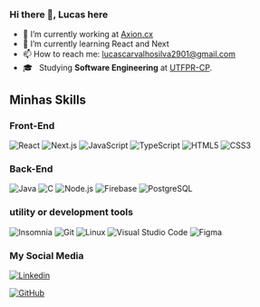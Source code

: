 ### Hi there 👋, Lucas here



- 🔭 I’m currently working at <a href="https://axion.company/">Axion.cx</a>
- 🌱 I’m currently learning React and Next
- 📫 How to reach me: lucascarvalhosilva2901@gmail.com
- 🎓 &nbsp; Studying **Software Engineering** at <a href="http://www.utfpr.edu.br/">UTFPR-CP</a>.

## Minhas Skills

### Front-End

![React](https://img.shields.io/badge/React-20232A?style=for-the-badge&logo=react&logoColor=61DAFB)
![Next.js](https://img.shields.io/badge/Next.js-20232A?style=for-the-badge&logo=next.js)
![JavaScript](https://img.shields.io/badge/JavaScript-323330?style=for-the-badge&logo=javascript&logoColor=F7DF1E)
![TypeScript](https://img.shields.io/badge/TypeScript-white?style=for-the-badge&logo=typescript)
![HTML5](https://img.shields.io/badge/HTML5-E34F26?style=for-the-badge&logo=html5&logoColor=white)
![CSS3](https://img.shields.io/badge/CSS3-1572B6?style=for-the-badge&logo=css3&logoColor=white)

### Back-End
![Java](https://img.shields.io/badge/Java-ED8B00?style=for-the-badge&logo=java&logoColor=white)
![C](https://img.shields.io/badge/C-00599C?style=for-the-badge&logo=c&logoColor=white)
![Node.js](https://img.shields.io/badge/Node.js-43853D?style=for-the-badge&logo=node.js&logoColor=white)
![Firebase](https://img.shields.io/badge/Firebase-F29D0C?style=for-the-badge&logo=firebase&logoColor=white)
![PostgreSQL](https://img.shields.io/badge/PostgreSQL-316192?style=for-the-badge&logo=postgresql&logoColor=white)



### utility or development tools
![Insomnia](https://img.shields.io/badge/-Insomnia-593D88?style=for-the-badge&logo=insomnia&logoColor=white)
![Git](https://img.shields.io/badge/Git-E34F26?style=for-the-badge&logo=git&logoColor=white)
![Linux](https://img.shields.io/badge/Linux-E34F26?style=for-the-badge&logo=linux&logoColor=white)
![Visual Studio Code](https://img.shields.io/badge/-VS%20Code-1572B6?style=for-the-badge&logo=visual-studio-code&logoColor=white)
![Figma](https://img.shields.io/badge/-Figma-323330?style=for-the-badge&logo=figma&logoColor=white)


### My Social Media

[![Linkedin](https://img.shields.io/badge/-Linkedin-blue?style=for-the-badge&logo=Linkedin&logoColor=white&link=https://www.linkedin.com/in/lucas-carvalho-silva/)](https://www.linkedin.com/in/lucas-carvalho-silva/)

[![GitHub]( https://img.shields.io/github/followers/LucasCarvalhoSilva?label=follow&style=for-the-badge)](https://github.com/LucasCarvalhoSilva)


